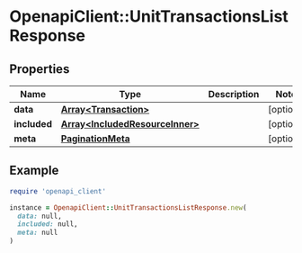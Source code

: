 # OpenapiClient::UnitTransactionsListResponse

## Properties

| Name | Type | Description | Notes |
| ---- | ---- | ----------- | ----- |
| **data** | [**Array&lt;Transaction&gt;**](Transaction.md) |  | [optional] |
| **included** | [**Array&lt;IncludedResourceInner&gt;**](IncludedResourceInner.md) |  | [optional] |
| **meta** | [**PaginationMeta**](PaginationMeta.md) |  | [optional] |

## Example

```ruby
require 'openapi_client'

instance = OpenapiClient::UnitTransactionsListResponse.new(
  data: null,
  included: null,
  meta: null
)
```

